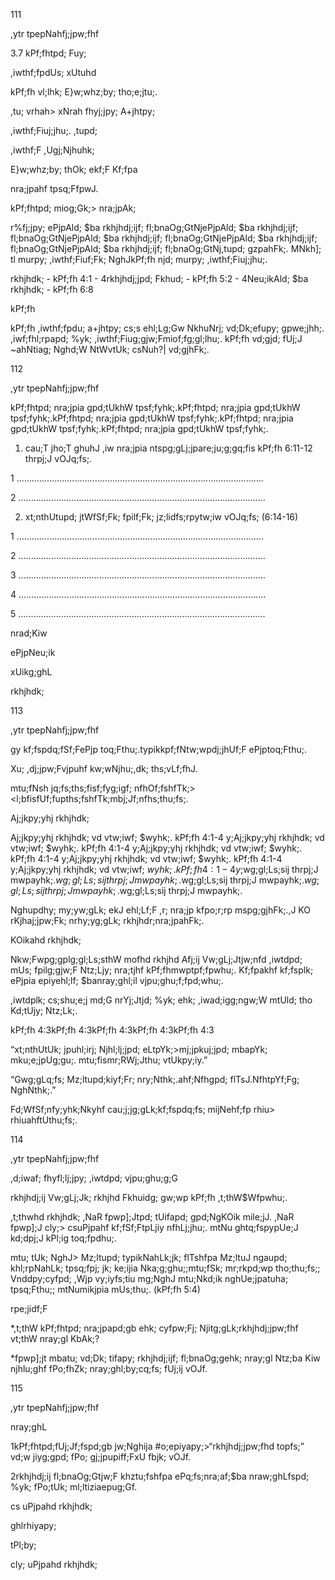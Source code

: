 111

,ytr tpepNahfj;jpw;fhf

3.7 kPf;fhtpd; Fuy;

,iwthf;fpdUs; xUtuhd

kPf;fh vl;lhk; E}w;whz;by; tho;e;jtu;.

,tu; vrhah> xNrah fhyj;jpy; A+jhtpy;

,iwthf;Fiuj;jhu;. ,tupd;

,iwthf;F ,Ugj;Njhuhk;

E}w;whz;by; thOk; ekf;F Kf;fpa

nra;jpahf tpsq;FfpwJ.

kPf;fhtpd; miog;Gk;> nra;jpAk;

r%fj;jpy; ePjpAld; $ba rkhjhdj;ijf; fl;bnaOg;GtNjePjpAld; $ba rkhjhdj;ijf; fl;bnaOg;GtNjePjpAld; $ba rkhjhdj;ijf; fl;bnaOg;GtNjePjpAld; $ba rkhjhdj;ijf; fl;bnaOg;GtNjePjpAld; $ba rkhjhdj;ijf; fl;bnaOg;GtNj,tupd; gzpahFk;. MNkh]; tl murpy; ,iwthf;Fiuf;Fk; NghJkPf;fh njd; murpy; ,iwthf;Fiuj;jhu;.

rkhjhdk; - kPf;fh 4:1 - 4rkhjhdj;jpd; Fkhud; - kPf;fh 5:2 - 4Neu;ikAld; $ba rkhjhdk; - kPf;fh 6:8

kPf;fh

kPf;fh ,iwthf;fpdu; a+jhtpy; cs;s ehl;Lg;Gw NkhuNrj; vd;Dk;efupy; gpwe;jhh;. ,iwf;fhl;rpapd; %yk; ,iwthf;Fiug;gjw;Fmiof;fg;gl;lhu;. kPf;fh vd;gjd; fUj;J ~ahNtiag; Nghd;W NtWvtUk; csNuh?| vd;gjhFk;.

112

,ytr tpepNahfj;jpw;fhf

kPf;fhtpd; nra;jpia gpd;tUkhW tpsf;fyhk;.kPf;fhtpd; nra;jpia gpd;tUkhW tpsf;fyhk;.kPf;fhtpd; nra;jpia gpd;tUkhW tpsf;fyhk;.kPf;fhtpd; nra;jpia gpd;tUkhW tpsf;fyhk;.kPf;fhtpd; nra;jpia gpd;tUkhW tpsf;fyhk;.

1. cau;T jho;T ghuhJ ,iw nra;jpia ntspg;gLj;jpare;ju;g;gq;fis kPf;fh 6:11-12 thrpj;J vOJq;fs;.

1 ..................................................................................................

2 ..................................................................................................

2. xt;nthUtupd; jtWfSf;Fk; fpilf;Fk; jz;lidfs;rpytw;iw vOJq;fs; (6:14-16)

1 ..................................................................................................

2 ..................................................................................................

3 ..................................................................................................

4 ..................................................................................................

5 ..................................................................................................

nrad;Kiw

ePjpNeu;ik

xUikg;ghL

rkhjhdk;

113

,ytr tpepNahfj;jpw;fhf

gy kf;fspdq;fSf;FePjp toq;Fthu;.typikkpf;fNtw;wpdj;jhUf;F ePjptoq;Fthu;.

Xu; ,dj;jpw;Fvjpuhf kw;wNjhu;,dk; ths;vLf;fhJ.

mtu;fNsh jq;fs;ths;fisf;fyg;igf; nfhOf;fshfTk;> <l;bfisfUf;fupths;fshfTk;mbj;Jf;nfhs;thu;fs;.

Aj;jkpy;yhj rkhjhdk;

Aj;jkpy;yhj rkhjhdk; vd vtw;iwf; $wyhk;. kPf;fh 4:1-4 y;Aj;jkpy;yhj rkhjhdk; vd vtw;iwf; $wyhk;. kPf;fh 4:1-4 y;Aj;jkpy;yhj rkhjhdk; vd vtw;iwf; $wyhk;. kPf;fh 4:1-4 y;Aj;jkpy;yhj rkhjhdk; vd vtw;iwf; $wyhk;. kPf;fh 4:1-4 y;Aj;jkpy;yhj rkhjhdk; vd vtw;iwf; $wyhk;. kPf;fh 4:1-4 y;$wg;gl;Ls;sij thrpj;J mwpayhk;.$wg;gl;Ls;sij thrpj;J mwpayhk;.$wg;gl;Ls;sij thrpj;J mwpayhk;.$wg;gl;Ls;sij thrpj;J mwpayhk;.$wg;gl;Ls;sij thrpj;J mwpayhk;.

Nghupdhy; my;yw;gLk; ekJ ehl;Lf;F ,r; nra;jp kfpo;r;rp mspg;gjhFk;.,J KO rKjhaj;jpw;Fk; nrhy;yg;gLk; rkhjhdr;nra;jpahFk;.

KOikahd rkhjhdk;

Nkw;Fwpg;gplg;gl;Ls;sthW mofhd rkhjhd Afj;ij Vw;gLj;Jtjw;nfd ,iwtdpd; mUs; fpilg;gjw;F Ntz;Ljy; nra;tjhf kPf;fhmwptpf;fpwhu;. Kf;fpakhf kf;fsplk; ePjpia epiyehl;lf; $banray;ghl;il vjpu;ghu;f;fpd;whu;.

,iwtdplk; cs;shu;e;j md;G nrYj;Jtjd; %yk; ehk; ,iwad;igg;ngw;W mtUld; tho Kd;tUjy; Ntz;Lk;.

kPf;fh 4:3kPf;fh 4:3kPf;fh 4:3kPf;fh 4:3kPf;fh 4:3

“xt;nthUtUk; jpuhl;irj; Njhl;lj;jpd; eLtpYk;>mj;jpkuj;jpd; mbapYk; mku;e;jpUg;gu;. mtu;fismr;RWj;Jthu; vtUkpy;iy.”

“Gwg;gLq;fs; Mz;ltupd;kiyf;Fr; nry;Nthk;.ahf;Nfhgpd; flTsJ.NfhtpYf;Fg; NghNthk;.”

Fd;WfSf;nfy;yhk;Nkyhf cau;j;jg;gLk;kf;fspdq;fs; mijNehf;fp rhiu> rhiuahftUthu;fs;.

114

,ytr tpepNahfj;jpw;fhf

,d;iwaf; fhyfl;lj;jpy; ,iwtdpd; vjpu;ghu;g;G

rkhjhdj;ij Vw;gLj;Jk; rkhjhd Fkhuidg; gw;wp kPf;fh ,t;thW$Wfpwhu;.

,t;thwhd rkhjhdk; ,NaR fpwp];Jtpd; tUifapd; gpd;NgKOik mile;jJ. ,NaR fpwp];J cly;> csuPjpahf kf;fSf;FtpLjiy nfhLj;jhu;. mtNu ghtq;fspypUe;J kd;dpj;J kPl;ig toq;fpdhu;.

mtu; tUk; NghJ> Mz;ltupd; typikNahLk;jk; flTshfpa Mz;ltuJ ngaupd; khl;rpNahLk; tpsq;fpj; jk; ke;ijia Nka;g;ghu;;mtu;fSk; mr;rkpd;wp tho;thu;fs;; Vnddpy;cyfpd; ,Wjp vy;iyfs;tiu mg;NghJ mtu;Nkd;ik nghUe;jpatuha; tpsq;Fthu;; mtNumikjpia mUs;thu;. (kPf;fh 5:4)

rpe;jidf;F

*,t;thW kPf;fhtpd; nra;jpapd;gb ehk; cyfpw;Fj; Njitg;gLk;rkhjhdj;jpw;fhf vt;thW nray;gl KbAk;?

*fpwp];jt mbatu; vd;Dk; tifapy; rkhjhdj;ijf; fl;bnaOg;gehk; nray;gl Ntz;ba Kiw njhlu;ghf fPo;fhZk; nray;ghl;by;cq;fs; fUj;ij vOJf.

115

,ytr tpepNahfj;jpw;fhf

nray;ghL

1kPf;fhtpd;fUj;Jf;fspd;gb jw;Nghija #o;epiyapy;>“rkhjhdj;jpw;fhd topfs;” vd;w jiyg;gpd; fPo; gj;jpupiff;FxU fbjk; vOJf.

2rkhjhdj;ij fl;bnaOg;Gtjw;F khztu;fshfpa ePq;fs;nra;af;$ba nraw;ghLfspd; %yk; fPo;tUk; ml;ltiziaepug;Gf.

cs uPjpahd rkhjhdk;

ghlrhiyapy;

tPl;by;

cly; uPjpahd rkhjhdk;